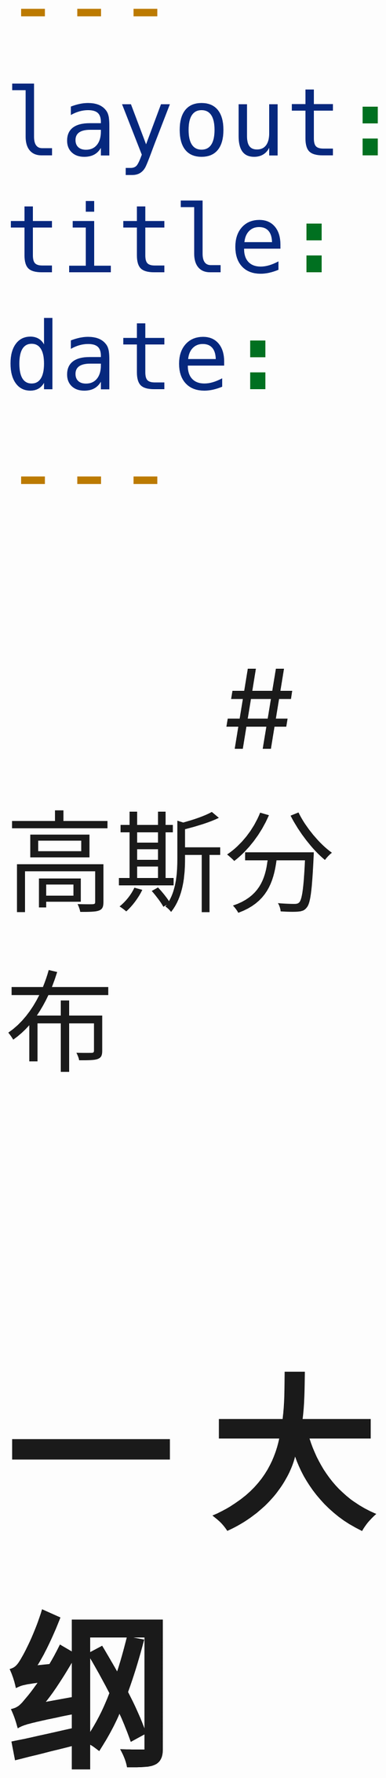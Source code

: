 ```yaml
---
layout: post
title:  "高斯分布"
date:   2015-06-25
---
```

<style type="text/css">
p{
	text-indent: 2em;
}

body{
 font-size:14em;
}
</style>

<p class="intro"><span class="dropcap">
# 高斯分布</span>

## 一 大纲
* 为什么我们关注高斯分布
* 各分布概率密度分布函数的熵
* 中心极限定理
* 单变量高斯模型
* 多变量高斯模型
</p>

## 二	Why 高斯分布
* 在大自然中高斯分布如同阳光，空气一般的常见
* 我们需要使用它去理解贝叶斯分类优化
* 我们需要使用它去理解回归分析
* 我们需要使用它去理解神经网络
* 我们需要使用它去理解混合模型
* 我们也可以使用它去找女朋友，哈哈哈
* … …

## 三 各分布概率密度分布函数(probability density functions)的熵

### 3.1 信息熵
<p>
所谓信息熵，是一个数学上颇为抽象的概念，在这里不妨把信息熵理解成某种特定信息的出现概率。一般而言，当一种信息出现概率更高的时候，表明它被传播得更广泛，或者说，被引用的程度更高。我们可以认为，从信息传播的角度来看，信息熵可以表示信息的价值。这样子我们就有一个衡量信息价值高低的标准，可以做出关于知识流通问题的更多推论。
</p>

X的熵计算：

![boxDistributiongFormula.png](./entropy.png)

一般的如果某一分布的熵越大，那么：

*	预测就更难
*	压缩就更难
*	极端更少
### 3.1 Box 分布

![boxDistribution.png](./boxDistribution.png)

##### 分布概率分布函数：

![boxDistributiongFormula.png]({{ '/assets/img/gaussian/boxDistributionFormula.png' | prepend: site.baseurl }})

![boxDistributiongFormula.png](./EXVARXOFBOX.png)

### 3.2 单位方差的 Box 分布

![boxDistributiongFormula.png](./unitVarianceBoxDistribution.png)

![boxDistributiongFormula.png](./boxDistributionBoxPDF.png)

### 3.3 单位方差的 Hat 分布

![boxDistributiongFormula.png](./HatDis.png)

![boxDistributiongFormula.png](./hatDisPDF.png)

### 3.4 单位方差的 2-spikes 分布

![boxDistributiongFormula.png](./unit2-SpikesDis.png)

![boxDistributiongFormula.png](./boxDistributionBoxPDF.png)

### 3.5 单位方差的高斯分布(正态分布)

![boxDistributiongFormula.png](./GaussianDis.png)

![boxDistributiongFormula.png](./boxDistributionBoxPDF.png)


### 3.6 各分布的熵
<table>
	<tr>
		<th>分布</th>
		<th>熵</th>
	</tr>
	<tr>
		<td>Box</td>
		<td>1.242</td>
	</tr>
	<tr>
		<td>Hat</td>
		<td>1.396</td>
	</tr>
	<tr>
		<td>2 spikes</td>
		<td>负无穷</td>
	</tr>
	<tr>
		<td>正态分布</td>
		<td>1.4189</td>
	</tr>
</table>
ps:正态分布是在方差为1的分布中熵最大的分布

## 四 中心极限定理(central limit theorem)

<p>
设随机变量序列<img src="http://www.forkosh.com/mathtex.cgi?$X_1,X_2,...,X_n$">相互独立，均具有相同的数学期望与方差，且<img src="http://www.forkosh.com/mathtex.cgi?$E(X_i)=U_i, D(X_i)=R_i^2,i=1,2,...,n$"> 定义<img src="http://www.forkosh.com/mathtex.cgi?$Z = f(X_1,X_2,...,X_n)=\frac{1}{n} \sum_{i=1}^{n}X_i$">,
则当<b><i>N</i></b>充分大时，<b><i>N</i></b>近似服从均值为<b><i>μ</i></b>、方差为<img src="http://www.forkosh.com/mathtex.cgi?${\delta^{2}}/{n}$"> 的正态分布，即<b><i>X~N(U,O)</i></b>。
</p>

<p>
中心极限定理也就解释了，为什么正态分布在大自然中如阳光般的常见。大自然中有很多重复例样，但又不完成相同。比如某天10个人去买彩票(事件相互独立)，那么用中心极限定理就可以很容易的知道，这10个人中奖平均值是服从正态分布。生活中这样的例子简直恒河沙数。
PS:人类乃至整个宇宙当中很多事件事务都和相似或自相似。以前听一个学数学老师说分形，分形学中有这么一个观点万物都是自相似的。
</p>




<p class="intro"><span class="dropcap">本</span>来今天是应该去修改小论文的，可是真是一千个一万个的不愿意不写和修改，内心中总感觉有一股无形的力量的排斥那东东，主要是感觉我写的东东太没含金量，我现在只想说对于科研即是渴望又是失望，一直梦想自己能找到人生导师....唉，这个说多了都是泪。论文没要去写，早上起来一到实验室就去刷开源中国,</p>
